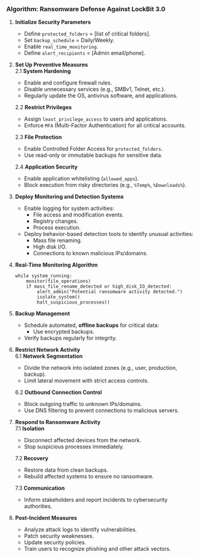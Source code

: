 ### **Algorithm: Ransomware Defense Against LockBit 3.0**

1. **Initialize Security Parameters**  
   - Define `protected_folders` = [list of critical folders].  
   - Set `backup_schedule` = Daily/Weekly.  
   - Enable `real_time_monitoring`.  
   - Define `alert_recipients` = [Admin email/phone].

2. **Set Up Preventive Measures**  
   2.1 **System Hardening**  
   - Enable and configure firewall rules.  
   - Disable unnecessary services (e.g., SMBv1, Telnet, etc.).  
   - Regularly update the OS, antivirus software, and applications.  

   2.2 **Restrict Privileges**  
   - Assign `least_privilege_access` to users and applications.  
   - Enforce `MFA` (Multi-Factor Authentication) for all critical accounts.  
   
   2.3 **File Protection**  
   - Enable Controlled Folder Access for `protected_folders`.  
   - Use read-only or immutable backups for sensitive data.  
   
   2.4 **Application Security**  
   - Enable application whitelisting (`allowed_apps`).  
   - Block execution from risky directories (e.g., `%Temp%`, `%Downloads%`).  

3. **Deploy Monitoring and Detection Systems**  
   - Enable logging for system activities:
     - File access and modification events.
     - Registry changes.
     - Process execution.
   - Deploy behavior-based detection tools to identify unusual activities:
     - Mass file renaming.
     - High disk I/O.
     - Connections to known malicious IPs/domains.

4. **Real-Time Monitoring Algorithm**  
   ``` 
   while system_running:
       monitor(file_operations)
       if mass_file_rename_detected or high_disk_IO_detected:
           alert_admin("Potential ransomware activity detected.")
           isolate_system()
           halt_suspicious_processes()
   ```

5. **Backup Management**  
   - Schedule automated, **offline backups** for critical data:
     - Use encrypted backups.
   - Verify backups regularly for integrity.

6. **Restrict Network Activity**  
   6.1 **Network Segmentation**  
   - Divide the network into isolated zones (e.g., user, production, backup).  
   - Limit lateral movement with strict access controls.  
   
   6.2 **Outbound Connection Control**  
   - Block outgoing traffic to unknown IPs/domains.  
   - Use DNS filtering to prevent connections to malicious servers.

7. **Respond to Ransomware Activity**  
   7.1 **Isolation**  
   - Disconnect affected devices from the network.  
   - Stop suspicious processes immediately.  

   7.2 **Recovery**  
   - Restore data from clean backups.  
   - Rebuild affected systems to ensure no ransomware.  

   7.3 **Communication**  
   - Inform stakeholders and report incidents to cybersecurity authorities.

8. **Post-Incident Measures**  
   - Analyze attack logs to identify vulnerabilities.  
   - Patch security weaknesses.  
   - Update security policies.  
   - Train users to recognize phishing and other attack vectors.
